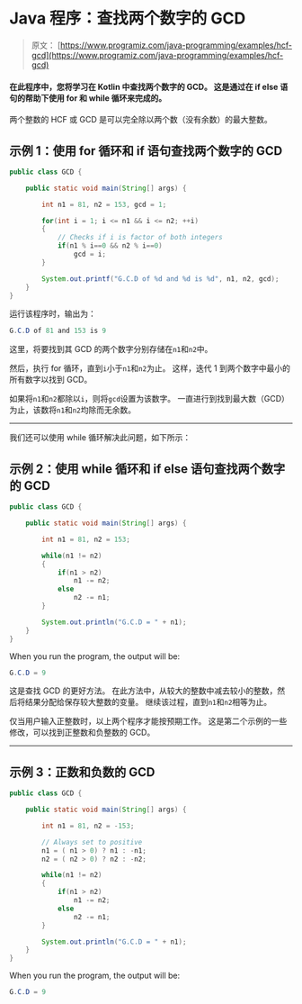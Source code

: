 # Java 程序：查找两个数字的 GCD

> 原文： [https://www.programiz.com/java-programming/examples/hcf-gcd](https://www.programiz.com/java-programming/examples/hcf-gcd)

#### 在此程序中，您将学习在 Kotlin 中查找两个数字的 GCD。 这是通过在 if else 语句的帮助下使用 for 和 while 循环来完成的。

两个整数的 HCF 或 GCD 是可以完全除以两个数（没有余数）的最大整数。

## 示例 1：使用 for 循环和 if 语句查找两个数字的 GCD

```java
public class GCD {

    public static void main(String[] args) {

        int n1 = 81, n2 = 153, gcd = 1;

        for(int i = 1; i <= n1 && i <= n2; ++i)
        {
            // Checks if i is factor of both integers
            if(n1 % i==0 && n2 % i==0)
                gcd = i;
        }

        System.out.printf("G.C.D of %d and %d is %d", n1, n2, gcd);
    }
}
```

运行该程序时，输出为：

```java
G.C.D of 81 and 153 is 9
```

这里，将要找到其 GCD 的两个数字分别存储在`n1`和`n2`中。

然后，执行 for 循环，直到`i`小于`n1`和`n2`为止。 这样，迭代 1 到两个数字中最小的所有数字以找到 GCD。

如果将`n1`和`n2`都除以`i`，则将`gcd`设置为该数字。 一直进行到找到最大数（GCD）为止，该数将`n1`和`n2`均除而无余数。

* * *

我们还可以使用 while 循环解决此问题，如下所示：

## 示例 2：使用 while 循环和 if else 语句查找两个数字的 GCD

```java
public class GCD {

    public static void main(String[] args) {

        int n1 = 81, n2 = 153;

        while(n1 != n2)
        {
            if(n1 > n2)
                n1 -= n2;
            else
                n2 -= n1;
        }

        System.out.println("G.C.D = " + n1);
    }
}
```

When you run the program, the output will be:

```java
G.C.D = 9
```

这是查找 GCD 的更好方法。 在此方法中，从较大的整数中减去较小的整数，然后将结果分配给保存较大整数的变量。 继续该过程，直到`n1`和`n2`相等为止。

仅当用户输入正整数时，以上两个程序才能按预期工作。 这是第二个示例的一些修改，可以找到正整数和负整数的 GCD。

* * *

## 示例 3：正数和负数的 GCD

```java
public class GCD {

    public static void main(String[] args) {

        int n1 = 81, n2 = -153;

        // Always set to positive
        n1 = ( n1 > 0) ? n1 : -n1;
        n2 = ( n2 > 0) ? n2 : -n2;

        while(n1 != n2)
        {
            if(n1 > n2)
                n1 -= n2;
            else
                n2 -= n1;
        }

        System.out.println("G.C.D = " + n1);
    }
}
```

When you run the program, the output will be:

```java
G.C.D = 9
```